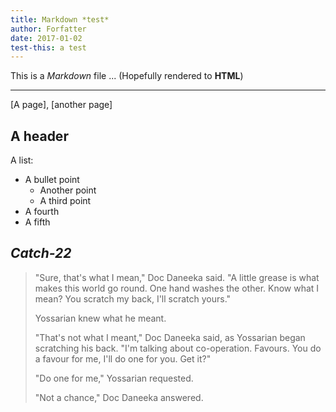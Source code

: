 ```yaml
---
title: Markdown *test*
author: Forfatter
date: 2017-01-02
test-this: a test
---
```


This is a *Markdown* file ...
(Hopefully rendered to **HTML**)

---

[A page], [another page]

A header
--------

A list:

-   A bullet point
    -   Another point
    -   A third point
-   A fourth
-   A fifth

*Catch-22*
----------

> "Sure, that's what I mean," Doc Daneeka said. "A little grease is what makes this world go round. One hand washes the other. Know what I mean? You scratch my back, I'll scratch yours."
>
> Yossarian knew what he meant.
>
> "That's not what I meant," Doc Daneeka said, as Yossarian began scratching his back. "I'm talking about co-operation. Favours. You do a favour for me, I'll do one for you. Get it?"
>
> "Do one for me," Yossarian requested.
>
> "Not a chance," Doc Daneeka answered.

